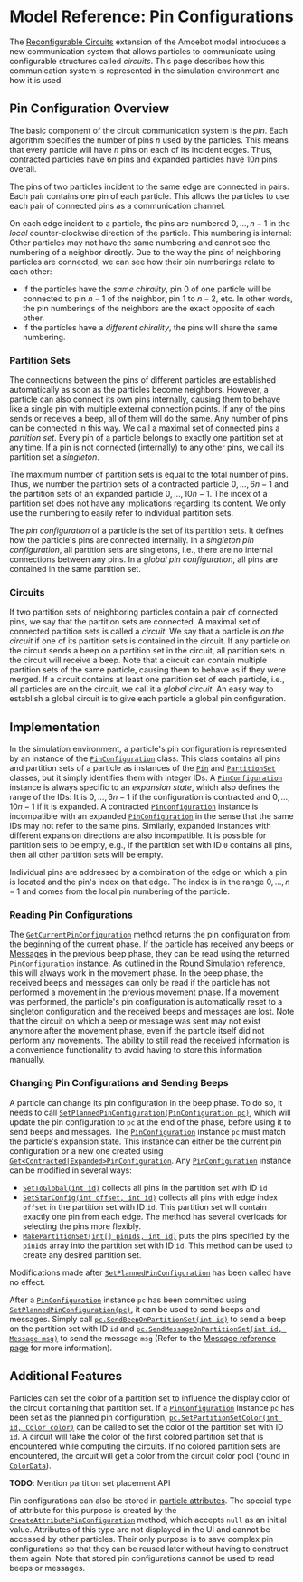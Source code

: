 # Model Reference: Pin Configurations

The [Reconfigurable Circuits](~/amoebot_model/circuits.md) extension of the Amoebot model introduces a new communication system that allows particles to communicate using configurable structures called *circuits*.
This page describes how this communication system is represented in the simulation environment and how it is used.


## Pin Configuration Overview

The basic component of the circuit communication system is the *pin*.
Each algorithm specifies the number of pins $n$ used by the particles.
This means that every particle will have $n$ pins on each of its incident edges.
Thus, contracted particles have $6n$ pins and expanded particles have $10n$ pins overall.

The pins of two particles incident to the same edge are connected in pairs.
Each pair contains one pin of each particle.
This allows the particles to use each pair of connected pins as a communication channel.

On each edge incident to a particle, the pins are numbered $0,\ldots,n-1$ in the *local* counter-clockwise direction of the particle.
This numbering is internal: Other particles may not have the same numbering and cannot see the numbering of a neighbor directly.
Due to the way the pins of neighboring particles are connected, we can see how their pin numberings relate to each other:
- If the particles have the *same chirality*, pin $0$ of one particle will be connected to pin $n-1$ of the neighbor, pin $1$ to $n-2$, etc.
	In other words, the pin numberings of the neighbors are the exact opposite of each other.
- If the particles have a *different chirality*, the pins will share the same numbering.

### Partition Sets

The connections between the pins of different particles are established automatically as soon as the particles become neighbors.
However, a particle can also connect its own pins internally, causing them to behave like a single pin with multiple external connection points.
If any of the pins sends or receives a beep, all of them will do the same.
Any number of pins can be connected in this way.
We call a maximal set of connected pins a *partition set*.
Every pin of a particle belongs to exactly one partition set at any time.
If a pin is not connected (internally) to any other pins, we call its partition set a *singleton*.

The maximum number of partition sets is equal to the total number of pins.
Thus, we number the partition sets of a contracted particle $0,\ldots,6n-1$ and the partition sets of an expanded particle $0,\ldots,10n-1$.
The index of a partition set does not have any implications regarding its content.
We only use the numbering to easily refer to individual partition sets.

The *pin configuration* of a particle is the set of its partition sets.
It defines how the particle's pins are connected internally.
In a *singleton pin configuration*, all partition sets are singletons, i.e., there are no internal connections between any pins.
In a *global pin configuration*, all pins are contained in the same partition set.

### Circuits

If two partition sets of neighboring particles contain a pair of connected pins, we say that the partition sets are connected.
A maximal set of connected partition sets is called a *circuit*.
We say that a particle is *on the circuit* if one of its partition sets is contained in the circuit.
If any particle on the circuit sends a beep on a partition set in the circuit, all partition sets in the circuit will receive a beep.
Note that a circuit can contain multiple partition sets of the same particle, causing them to behave as if they were merged.
If a circuit contains at least one partition set of each particle, i.e., all particles are on the circuit, we call it a *global circuit*.
An easy way to establish a global circuit is to give each particle a global pin configuration.


## Implementation

In the simulation environment, a particle's pin configuration is represented by an instance of the [`PinConfiguration`][1] class.
This class contains all pins and partition sets of a particle as instances of the [`Pin`][2] and [`PartitionSet`][3] classes, but it simply identifies them with integer IDs.
A [`PinConfiguration`][1] instance is always specific to an *expansion state*, which also defines the range of the IDs:
It is $0,\ldots,6n-1$ if the configuration is contracted and $0,\ldots,10n-1$ if it is expanded.
A contracted [`PinConfiguration`][1] instance is incompatible with an expanded [`PinConfiguration`][1] in the sense that the same IDs may not refer to the same pins.
Similarly, expanded instances with different expansion directions are also incompatible.
It is possible for partition sets to be empty, e.g., if the partition set with ID `0` contains all pins, then all other partition sets will be empty.

Individual pins are addressed by a combination of the edge on which a pin is located and the pin's index on that edge.
The index is in the range $0,\ldots,n-1$ and comes from the local pin numbering of the particle.

### Reading Pin Configurations

The [`GetCurrentPinConfiguration`][4] method returns the pin configuration from the beginning of the current phase.
If the particle has received any beeps or [Messages](messages.md) in the previous beep phase, they can be read using the returned [`PinConfiguration`][1] instance.
As outlined in the [Round Simulation reference](rounds.md), this will always work in the movement phase.
In the beep phase, the received beeps and messages can only be read if the particle has not performed a movement in the previous movement phase.
If a movement was performed, the particle's pin configuration is automatically reset to a singleton configuration and the received beeps and messages are lost.
Note that the circuit on which a beep or message was sent may not exist anymore after the movement phase, even if the particle itself did not perform any movements.
The ability to still read the received information is a convenience functionality to avoid having to store this information manually.

### Changing Pin Configurations and Sending Beeps

A particle can change its pin configuration in the beep phase.
To do so, it needs to call [`SetPlannedPinConfiguration(PinConfiguration pc)`][5], which will update the pin configuration to `pc` at the end of the phase, before using it to send beeps and messages.
The [`PinConfiguration`][1] instance `pc` must match the particle's expansion state.
This instance can either be the current pin configuration or a new one created using [`Get<Contracted|Expanded>PinConfiguration`][6].
Any [`PinConfiguration`][1] instance can be modified in several ways:
- [`SetToGlobal(int id)`][7] collects all pins in the partition set with ID `id`
- [`SetStarConfig(int offset, int id)`][8] collects all pins with edge index `offset` in the partition set with ID `id`.
	This partition set will contain exactly one pin from each edge.
	The method has several overloads for selecting the pins more flexibly.
- [`MakePartitionSet(int[] pinIds, int id)`][9] puts the pins specified by the `pinIds` array into the partition set with ID `id`.
	This method can be used to create any desired partition set.

Modifications made after [`SetPlannedPinConfiguration`][5] has been called have no effect.

After a [`PinConfiguration`][1] instance `pc` has been committed using [`SetPlannedPinConfiguration(pc)`][5], it can be used to send beeps and messages.
Simply call [`pc.SendBeepOnPartitionSet(int id)`][10] to send a beep on the partition set with ID `id` and [`pc.SendMessageOnPartitionSet(int id, Message msg)`][11] to send the message `msg` (Refer to the [Message reference page](messages.md) for more information).


## Additional Features

Particles can set the color of a partition set to influence the display color of the circuit containing that partition set.
If a [`PinConfiguration`][1] instance `pc` has been set as the planned pin configuration, [`pc.SetPartitionSetColor(int id, Color color)`][12] can be called to set the color of the partition set with ID `id`.
A circuit will take the color of the first colored partition set that is encountered while computing the circuits.
If no colored partition sets are encountered, the circuit will get a color from the circuit color pool (found in [`ColorData`][13]).

**TODO**: Mention partition set placement API

Pin configurations can also be stored in [particle attributes](attrs.md).
The special type of attribute for this purpose is created by the [`CreateAttributePinConfiguration`][14] method, which accepts `null` as an initial value.
Attributes of this type are not displayed in the UI and cannot be accessed by other particles.
Their only purpose is to save complex pin configurations so that they can be reused later without having to construct them again.
Note that stored pin configurations cannot be used to read beeps or messages.



[1]: xref:AS2.Sim.PinConfiguration
[2]: xref:AS2.Sim.Pin
[3]: xref:AS2.Sim.PartitionSet
[4]: xref:AS2.Sim.ParticleAlgorithm.GetCurrentPinConfiguration
[5]: xref:AS2.Sim.ParticleAlgorithm.SetPlannedPinConfiguration(AS2.Sim.PinConfiguration)
[6]: xref:AS2.Sim.ParticleAlgorithm.GetContractedPinConfiguration
[7]: xref:AS2.Sim.PinConfiguration.SetToGlobal(System.Int32)
[8]: xref:AS2.Sim.PinConfiguration.SetStarConfig(System.Int32,System.Int32)
[9]: xref:AS2.Sim.PinConfiguration.MakePartitionSet(System.Int32[],System.Int32)
[10]: xref:AS2.Sim.PinConfiguration.SendBeepOnPartitionSet(System.Int32)
[11]: xref:AS2.Sim.PinConfiguration.SendMessageOnPartitionSet(System.Int32,AS2.Sim.Message)
[12]: xref:AS2.Sim.PinConfiguration.SetPartitionSetColor(System.Int32,Color)
[13]: xref:AS2.ColorData
[14]: xref:AS2.Sim.ParticleAlgorithm.CreateAttributePinConfiguration(System.String,AS2.Sim.PinConfiguration)
